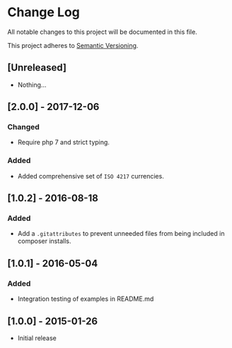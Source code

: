 # Change Log
All notable changes to this project will be documented in this file.

This project adheres to [Semantic Versioning](http://semver.org/).

## [Unreleased]

- Nothing...

## [2.0.0] - 2017-12-06

### Changed
- Require php 7 and strict typing.

### Added
- Added comprehensive set of `ISO 4217` currencies.

## [1.0.2] - 2016-08-18

### Added
- Add a `.gitattributes` to prevent unneeded files from being included in composer installs.

## [1.0.1] - 2016-05-04

### Added
- Integration testing of examples in README.md

## [1.0.0] - 2015-01-26
- Initial release
